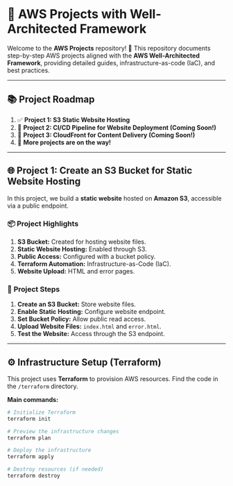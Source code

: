 # 🚀 AWS Projects with Well-Architected Framework

Welcome to the **AWS Projects** repository! 🎯 This repository documents step-by-step AWS projects aligned with the **AWS Well-Architected Framework**, providing detailed guides, infrastructure-as-code (IaC), and best practices.

---

## 📚 Project Roadmap

1. ✅ **Project 1: S3 Static Website Hosting**  
2. 🚧 **Project 2: CI/CD Pipeline for Website Deployment (Coming Soon!)**  
3. 🚧 **Project 3: CloudFront for Content Delivery (Coming Soon!)**  
4. 🚧 **More projects are on the way!**

---

## 🌐 Project 1: Create an S3 Bucket for Static Website Hosting

In this project, we build a **static website** hosted on **Amazon S3**, accessible via a public endpoint.

### 📦 **Project Highlights**
1. **S3 Bucket:** Created for hosting website files.  
2. **Static Website Hosting:** Enabled through S3.  
3. **Public Access:** Configured with a bucket policy.  
4. **Terraform Automation:** Infrastructure-as-Code (IaC).  
5. **Website Upload:** HTML and error pages.  

### 📄 **Project Steps**
1. **Create an S3 Bucket:** Store website files.  
2. **Enable Static Hosting:** Configure website endpoint.  
3. **Set Bucket Policy:** Allow public read access.  
4. **Upload Website Files:** `index.html` and `error.html`.  
5. **Test the Website:** Access through the S3 endpoint.

---

## ⚙️ **Infrastructure Setup (Terraform)**

This project uses **Terraform** to provision AWS resources. Find the code in the `/terraform` directory.

**Main commands:**

```bash
# Initialize Terraform
terraform init

# Preview the infrastructure changes
terraform plan

# Deploy the infrastructure
terraform apply

# Destroy resources (if needed)
terraform destroy
